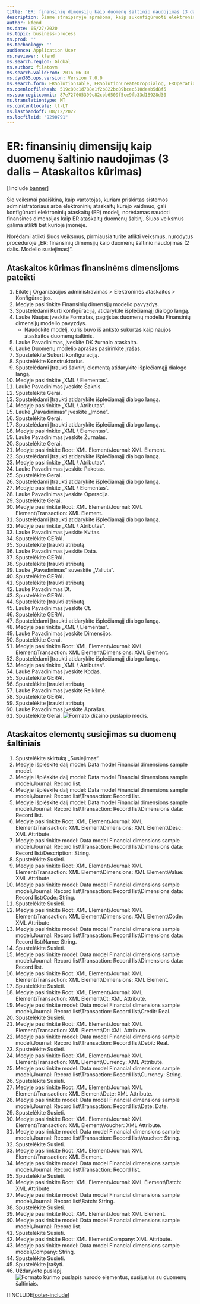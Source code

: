 ```yaml
---
title: 'ER: finansinių dimensijų kaip duomenų šaltinio naudojimas (3 dalis – Ataskaitos kūrimas)'
description: Šiame straipsnyje aprašoma, kaip sukonfigūruoti elektroninės ataskaitos (ER) modelį, kad būtų galima naudoti finansines dimensijas kaip ER ataskaitų duomenų šaltinį. (3 dalis)
author: kfend
ms.date: 05/27/2020
ms.topic: business-process
ms.prod: ''
ms.technology: ''
audience: Application User
ms.reviewer: kfend
ms.search.region: Global
ms.author: filatovm
ms.search.validFrom: 2016-06-30
ms.dyn365.ops.version: Version 7.0.0
ms.search.form: ERSolutionTable, ERSolutionCreateDropDialog, EROperationDesigner, ERComponentTypeDropDialog
ms.openlocfilehash: 519c80c1d788e1f2b822bc89bcec510deab5d8f5
ms.sourcegitcommit: 87e727005399c82cbb6509f5ce9fb33d18928d30
ms.translationtype: MT
ms.contentlocale: lt-LT
ms.lasthandoff: 08/12/2022
ms.locfileid: "9290791"
---
```

# <a name="er-use-financial-dimensions-as-a-data-source-part-3---design-the-report"></a>ER: finansinių dimensijų kaip duomenų šaltinio naudojimas (3 dalis – Ataskaitos kūrimas)

[!include [banner](../../includes/banner.md)]

Šie veiksmai paaiškina, kaip vartotojas, kuriam priskirtas sistemos administratoriaus arba elektroninių ataskaitų kūrėjo vaidmuo, gali konfigūruoti elektroninių ataskaitų (ER) modelį, norėdamas naudoti finansines dimensijas kaip ER ataskaitų duomenų šaltinį. Šiuos veiksmus galima atlikti bet kurioje įmonėje.

Norėdami atlikti šiuos veiksmus, pirmiausia turite atlikti veiksmus, nurodytus procedūroje „ER: finansinių dimensijų kaip duomenų šaltinio naudojimas (2 dalis. Modelio susiejimas)“.


## <a name="design-a-report-to-present-financial-dimensions"></a>Ataskaitos kūrimas finansinėms dimensijoms pateikti
1. Eikite į Organizacijos administravimas > Elektroninės ataskaitos > Konfigūracijos.
2. Medyje pasirinkite Finansinių dimensijų modelio pavyzdys.
3. Spustelėdami Kurti konfigūraciją, atidarykite išplečiamąjį dialogo langą.
4. Lauke Naujas įveskite Formatas, pagrįstas duomenų modeliu Finansinių dimensijų modelio pavyzdys.
    * Naudokite modelį, kuris buvo iš anksto sukurtas kaip naujos ataskaitos duomenų šaltinis.  
5. Lauke Pavadinimas, įveskite DK žurnalo ataskaita.
6. Lauke Duomenų modelio aprašas pasirinkite Įrašas.
7. Spustelėkite Sukurti konfigūraciją.
8. Spustelėkite Konstruktorius.
9. Spustelėdami Įtraukti šakninį elementą atidarykite išplečiamąjį dialogo langą.
10. Medyje pasirinkite „XML \ Elementas“.
11. Lauke Pavadinimas įveskite Šaknis.
12. Spustelėkite Gerai.
13. Spustelėdami Įtraukti atidarykite išplečiamąjį dialogo langą.
14. Medyje pasirinkite „XML \ Atributas“.
15. Lauke „Pavadinimas“ įveskite „Įmonė“.
16. Spustelėkite Gerai.
17. Spustelėdami Įtraukti atidarykite išplečiamąjį dialogo langą.
18. Medyje pasirinkite „XML \ Elementas“.
19. Lauke Pavadinimas įveskite Žurnalas.
20. Spustelėkite Gerai.
21. Medyje pasirinkite Root: XML Element\Journal: XML Element.
22. Spustelėdami Įtraukti atidarykite išplečiamąjį dialogo langą.
23. Medyje pasirinkite „XML \ Atributas“.
24. Lauke Pavadinimas įveskite Paketas.
25. Spustelėkite Gerai.
26. Spustelėdami Įtraukti atidarykite išplečiamąjį dialogo langą.
27. Medyje pasirinkite „XML \ Elementas“.
28. Lauke Pavadinimas įveskite Operacija.
29. Spustelėkite Gerai.
30. Medyje pasirinkite Root: XML Element\Journal: XML Element\Transaction: XML Element.
31. Spustelėdami Įtraukti atidarykite išplečiamąjį dialogo langą.
32. Medyje pasirinkite „XML \ Atributas“.
33. Lauke Pavadinimas įveskite Kvitas.
34. Spustelėkite GERAI.
35. Spustelėkite Įtraukti atributą.
36. Lauke Pavadinimas įveskite Data.
37. Spustelėkite GERAI.
38. Spustelėkite Įtraukti atributą.
39. Lauke „Pavadinimas“ suveskite „Valiuta“.
40. Spustelėkite GERAI.
41. Spustelėkite Įtraukti atributą.
42. Lauke Pavadinimas Dt.
43. Spustelėkite GERAI.
44. Spustelėkite Įtraukti atributą.
45. Lauke Pavadinimas įveskite Ct.
46. Spustelėkite GERAI.
47. Spustelėdami Įtraukti atidarykite išplečiamąjį dialogo langą.
48. Medyje pasirinkite „XML \ Elementas“.
49. Lauke Pavadinimas įveskite Dimensijos.
50. Spustelėkite Gerai.
51. Medyje pasirinkite Root: XML Element\Journal: XML Element\Transaction: XML Element\Dimensions: XML Element.
52. Spustelėdami Įtraukti atidarykite išplečiamąjį dialogo langą.
53. Medyje pasirinkite „XML \ Atributas“.
54. Lauke Pavadinimas įveskite Kodas.
55. Spustelėkite GERAI.
56. Spustelėkite Įtraukti atributą.
57. Lauke Pavadinimas įveskite Reikšmė.
58. Spustelėkite GERAI.
59. Spustelėkite Įtraukti atributą.
60. Lauke Pavadinimas įveskite Aprašas.
61. Spustelėkite Gerai.
![Formato dizaino puslapio medis.](../media/er-financial-dimensions-guides-format1.png)

## <a name="map-report-elements-to-data-sources"></a>Ataskaitos elementų susiejimas su duomenų šaltiniais
1. Spustelėkite skirtuką „Susiejimas“.
2. Medyje išplėskite dalį model: Data model Financial dimensions sample model.
3. Medyje išplėskite dalį model: Data model Financial dimensions sample model\Journal: Record list.
4. Medyje išplėskite dalį model: Data model Financial dimensions sample model\Journal: Record list\Transaction: Record list.
5. Medyje išplėskite dalį model: Data model Financial dimensions sample model\Journal: Record list\Transaction: Record list\Dimensions data: Record list.
6. Medyje pasirinkite Root: XML Element\Journal: XML Element\Transaction: XML Element\Dimensions: XML Element\Desc: XML Attribute.
7. Medyje pasirinkite model: Data model Financial dimensions sample model\Journal: Record list\Transaction: Record list\Dimensions data: Record list\Description: String.
8. Spustelėkite Susieti.
9. Medyje pasirinkite Root: XML Element\Journal: XML Element\Transaction: XML Element\Dimensions: XML Element\Value: XML Attribute.
10. Medyje pasirinkite model: Data model Financial dimensions sample model\Journal: Record list\Transaction: Record list\Dimensions data: Record list\Code: String.
11. Spustelėkite Susieti.
12. Medyje pasirinkite Root: XML Element\Journal: XML Element\Transaction: XML Element\Dimensions: XML Element\Code: XML Attribute.
13. Medyje pasirinkite model: Data model Financial dimensions sample model\Journal: Record list\Transaction: Record list\Dimensions data: Record list\Name: String.
14. Spustelėkite Susieti.
15. Medyje pasirinkite model: Data model Financial dimensions sample model\Journal: Record list\Transaction: Record list\Dimensions data: Record list.
16. Medyje pasirinkite Root: XML Element\Journal: XML Element\Transaction: XML Element\Dimensions: XML Element.
17. Spustelėkite Susieti.
18. Medyje pasirinkite Root: XML Element\Journal: XML Element\Transaction: XML Element\Ct: XML Attribute.
19. Medyje pasirinkite model: Data model Financial dimensions sample model\Journal: Record list\Transaction: Record list\Credit: Real.
20. Spustelėkite Susieti.
21. Medyje pasirinkite Root: XML Element\Journal: XML Element\Transaction: XML Element\Dt: XML Attribute.
22. Medyje pasirinkite model: Data model Financial dimensions sample model\Journal: Record list\Transaction: Record list\Debit: Real.
23. Spustelėkite Susieti.
24. Medyje pasirinkite Root: XML Element\Journal: XML Element\Transaction: XML Element\Currency: XML Attribute.
25. Medyje pasirinkite model: Data model Financial dimensions sample model\Journal: Record list\Transaction: Record list\Currency: String.
26. Spustelėkite Susieti.
27. Medyje pasirinkite Root: XML Element\Journal: XML Element\Transaction: XML Element\Date: XML Attribute.
28. Medyje pasirinkite model: Data model Financial dimensions sample model\Journal: Record list\Transaction: Record list\Date: Date.
29. Spustelėkite Susieti.
30. Medyje pasirinkite Root: XML Element\Journal: XML Element\Transaction: XML Element\Voucher: XML Attribute.
31. Medyje pasirinkite model: Data model Financial dimensions sample model\Journal: Record list\Transaction: Record list\Voucher: String.
32. Spustelėkite Susieti.
33. Medyje pasirinkite Root: XML Element\Journal: XML Element\Transaction: XML Element.
34. Medyje pasirinkite model: Data model Financial dimensions sample model\Journal: Record list\Transaction: Record list.
35. Spustelėkite Susieti.
36. Medyje pasirinkite Root: XML Element\Journal: XML Element\Batch: XML Attribute.
37. Medyje pasirinkite model: Data model Financial dimensions sample model\Journal: Record list\Batch: String.
38. Spustelėkite Susieti.
39. Medyje pasirinkite Root: XML Element\Journal: XML Element.
40. Medyje pasirinkite model: Data model Financial dimensions sample model\Journal: Record list.
41. Spustelėkite Susieti.
42. Medyje pasirinkite Root: XML Element\Company: XML Attribute.
43. Medyje pasirinkite model: Data model Financial dimensions sample model\Company: String.
44. Spustelėkite Susieti.
45. Spustelėkite Įrašyti.
46. Uždarykite puslapį.
![Formato kūrimo puslapis nurodo elementus, susijusius su duomenų šaltiniais.](../media/er-financial-dimensions-guides-format2.png)



[!INCLUDE[footer-include](../../../../includes/footer-banner.md)]
